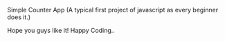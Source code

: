 Simple Counter App
(A typical first project of javascript as every beginner does it.)

Hope you guys like it!
Happy Coding..
